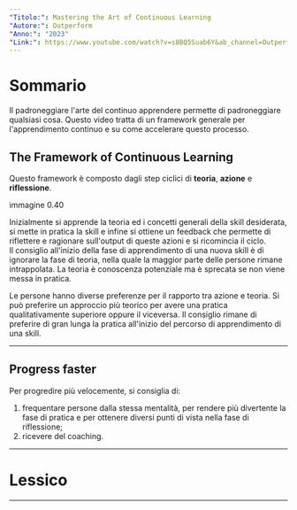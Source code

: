 ```yaml
---
"Titolo:": Mastering the Art of Continuous Learning
"Autore:": Outperform
"Anno:": "2023"
"Link:": https://www.youtube.com/watch?v=s8BQ5Suab6Y&ab_channel=Outperform
---
```

# Sommario
Il padroneggiare l'arte del continuo apprendere permette di padroneggiare qualsiasi cosa. Questo video tratta di un framework generale per l'apprendimento continuo e su come accelerare questo processo.

## The Framework of Continuous Learning
Questo framework è composto dagli step ciclici di **teoria**, **azione** e **riflessione**.

immagine 0.40

Inizialmente si apprende la teoria ed i concetti generali della skill desiderata, si mette in pratica la skill e infine si ottiene un feedback che permette di riflettere e ragionare sull'output di queste azioni e si ricomincia il ciclo.<br />
Il consiglio all'inizio della fase di apprendimento di una nuova skill è di ignorare la fase di teoria, nella quale la maggior parte delle persone rimane intrappolata. La teoria è conoscenza potenziale ma è sprecata se non viene messa in pratica.

Le persone hanno diverse preferenze per il rapporto tra azione e teoria. Si può preferire un approccio più teorico per avere una pratica qualitativamente superiore oppure il viceversa. Il consiglio rimane di preferire di gran lunga la pratica all'inizio del percorso di apprendimento di una skill.

----------------------------------------------------------------

## Progress faster
Per progredire più velocemente, si consiglia di:
1) frequentare persone dalla stessa mentalità, per rendere più divertente la fase di pratica e per ottenere diversi punti di vista nella fase di riflessione;
2) ricevere del coaching.

----------------------------------------------------------------

# Lessico


----------------------------------------------------------------